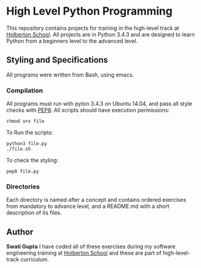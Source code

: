# High Level Python Programming
This repository contains projects for training in the high-level track at [Holberton School](https://holbertonschool.com). All projects are in Python 3.4.3 and are designed to learn Python from a beginners level to the advanced level.
## Styling and Specifications
All programs were written from Bash, using emacs.
### Compilation
All programs must run with pyton 3.4.3 on Ubuntu 14.04, and pass all style checks with [PEP8](https://www.python.org/dev/peps/pep-0008/). All scripts should have execution permissions:
```
chmod u+x file
```
To Run the scripts:
```
python3 file.py
./file.sh
```
To check the styling:
```
pep8 file.py
```
### Directories
Each directory is named after a concept and contains ordered exercises from mandatory to advance level, and a README.md with a short description of its files.
## Author
**Swati Gupta**
I have coded all of these exercises during my software engineering training at [Holberton School](https://holbertonschool.com) and these are part of high-level-track curriculum.